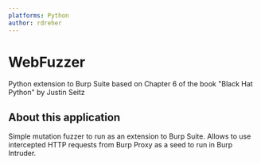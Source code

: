 ```yaml
---
platforms: Python
author: rdreher 
---
```


# WebFuzzer 
Python extension to Burp Suite based on Chapter 6 of the book "Black Hat Python" by Justin Seitz

## About this application

Simple mutation fuzzer to run as an extension to Burp Suite. Allows to use intercepted HTTP requests from Burp Proxy as a seed to run in Burp Intruder.
